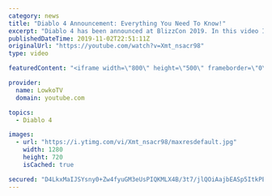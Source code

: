 ```yaml
---
category: news
title: "Diablo 4 Announcement: Everything You Need To Know!"
excerpt: "Diablo 4 has been announced at BlizzCon 2019. In this video I go over everything you need to know about this upcoming Blizzard Entertainment game."
publishedDateTime: 2019-11-02T22:51:11Z
originalUrl: "https://youtube.com/watch?v=Xmt_nsacr98"
type: video

featuredContent: "<iframe width=\"800\" height=\"500\" frameborder=\"0\" src=\"https://www.youtube.com/embed/Xmt_nsacr98\" allow=\"accelerometer; autoplay; encrypted-media; gyroscope; picture-in-picture\" allowfullscreen></iframe>"

provider:
  name: LowkoTV
  domain: youtube.com

topics:
  - Diablo 4

images:
  - url: "https://i.ytimg.com/vi/Xmt_nsacr98/maxresdefault.jpg"
    width: 1280
    height: 720
    isCached: true

secured: "D4LkxMaIJSYsny0+Zw4fyuGM3eUsPIQKMLX4B/3t7/jlQOiAajbEASp5ItkPEHKvY7I4OpJA6XDWsaWgKQJQcSFcpOH40iJ7IbEGKxsiRgAIDz8Dc4tkx7svsYqzipF9tMADWnQtFxDcGF21pSWCRCwBL849hgoQSCWRLAt03PKHvdJ32Ym1CjjYGOP5gsMQsJDdH6JtWSB/YJ+ZYuINegjSW63YcTngX3r0bP/5tbPCKh7IWmLNZlpRxHUyontaTkPaBXt0LcQDV3ERtkHnFu3UzVrkDHe8Hh9xHGOBudLuZGj1R+mpdeIzyJYZ33dDUrSI26WA1VV8ptAb3jH6Wqw43L0yiNAAaKNFxx0YrUmJX7UixKGjuUbExdufoumpJ06A4ENsEE0n/21nmNx3GmLIcDR0zoPRuTgL90XgbYDxu/a0xB6N4pwfP1tNbLnJ;yggOh8ympQiLTceZ47fUEQ=="
---
```



